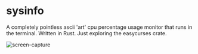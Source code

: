 # sysinfo
A completely pointless ascii 'art' cpu percentage usage monitor that runs in the terminal.
Written in Rust.
Just exploring the easycurses crate.

![screen-capture](./img/sysyinfo.gif)